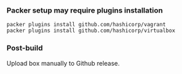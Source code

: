 ### Packer setup may require plugins installation

```
packer plugins install github.com/hashicorp/vagrant
packer plugins install github.com/hashicorp/virtualbox
```

### Post-build
Upload box manually to Github release.